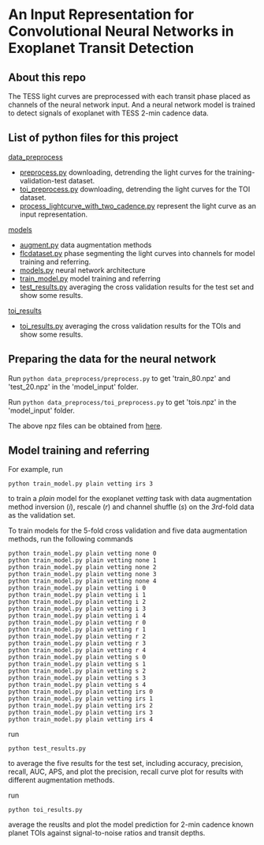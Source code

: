 # An Input Representation for Convolutional Neural Networks in Exoplanet Transit Detection

## About this repo
The TESS light curves are preprocessed with each transit phase placed as channels of the neural network input. And a neural network model is trained to detect signals of exoplanet with TESS 2-min cadence data.

## List of python files for this project
[data_preprocess](data_preprocess/)
- [preprocess.py](data_preprocess/preprocess.py) downloading, detrending the light curves for the training-validation-test dataset.
- [toi_preprocess.py](data_preprocess/toi_preprocess.py) downloading, detrending the light curves for the TOI dataset.
- [process_lightcurve_with_two_cadence.py](data_preprocess/process_lightcurve_with_two_cadence.py) represent the light curve as an input representation.

[models](models/)
- [augment.py](models/augment.py) data augmentation methods
- [flcdataset.py](models/flcdataset.py) phase segmenting the light curves into channels for model training and referring.
- [models.py](models/models.py) neural network architecture
- [train_model.py](models/train_model.py) model training and referring 
- [test_results.py](models/test_results.py) averaging the cross validation results for the test set and show some results.

[toi_results](tois_results/)
- [toi_results.py](tois_results/toi_results.py) averaging the cross validation results for the TOIs and show some results.


## Preparing the data for the neural network
Run ```python data_preprocess/preprocess.py``` to get 'train_80.npz' and 'test_20.npz' in the 'model_input' folder.

Run ```python data_preprocess/toi_preprocess.py``` to get 'tois.npz' in the 'model_input' folder.

The above npz files can be obtained from [here](https://www.jianguoyun.com/p/DRlLOrUQ2J2gCRiE2OMD).
## Model training and referring
For example, run
```
python train_model.py plain vetting irs 3
```
to train a *plain* model for the exoplanet *vetting* task with data augmentation method inversion (*i*), rescale (*r*) and channel shuffle (*s*) on the *3rd*-fold data as the validation set.

To train models for the 5-fold cross validation and five data augmentation methods, run the following commands

```
python train_model.py plain vetting none 0
python train_model.py plain vetting none 1
python train_model.py plain vetting none 2
python train_model.py plain vetting none 3
python train_model.py plain vetting none 4
python train_model.py plain vetting i 0
python train_model.py plain vetting i 1
python train_model.py plain vetting i 2
python train_model.py plain vetting i 3
python train_model.py plain vetting i 4
python train_model.py plain vetting r 0
python train_model.py plain vetting r 1
python train_model.py plain vetting r 2
python train_model.py plain vetting r 3
python train_model.py plain vetting r 4
python train_model.py plain vetting s 0
python train_model.py plain vetting s 1
python train_model.py plain vetting s 2
python train_model.py plain vetting s 3
python train_model.py plain vetting s 4
python train_model.py plain vetting irs 0
python train_model.py plain vetting irs 1
python train_model.py plain vetting irs 2
python train_model.py plain vetting irs 3
python train_model.py plain vetting irs 4
```

run
```
python test_results.py
```
to average the five results for the test set, including accuracy, precision, recall, AUC, APS, and plot the precision, recall curve plot for results with different augmentation methods.

run
```
python toi_results.py
```
average the reuslts and plot the model prediction for 2-min cadence known planet TOIs against signal-to-noise ratios  and transit depths.
